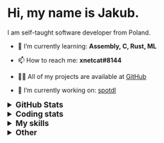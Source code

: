 # Hi, my name is Jakub.

I am self-taught software developer from Poland.

- 🌱 I’m currently learning: **Assembly, C, Rust, ML**

- 📫 How to reach me: **xnetcat#8144**

- 👨‍💻 All of my projects are available at [GitHub](https://github.com/xnetcat?tab=repositories)

- 🔭 I’m currently working on: [spotdl](https://github.com/spotDL/spotify-downloader)

<details>
  <summary style="font-size:1.25em"><strong>GitHub Stats</strong></summary>
  <a href="https://github.com/anuraghazra/github-readme-stats" title="Go to Source">
    <img height=175 align="center" src="https://github-readme-stats.vercel.app/api?username=xnetcat&show_icons=true&theme=gotham">
  </a>
  <a href="https://github.com/anuraghazra/github-readme-stats">
  <img height=175 align="center" src="https://github-readme-stats.vercel.app/api/top-langs/?username=xnetcat&title_color=2aa889&text_color=99d1ce&icon_color=2bbc8a&bg_color=0c1014&langs_count=8&layout=compact" />
  </a>
</details>

<details>
  <summary style="font-size:1.25em"><strong>Coding stats</strong></summary>
  <!--START_SECTION:waka-->
<div class="waka-stats"><strong>🐱 My GitHub Data</strong>
<ul>
<li>🏆 28 Contributions in the Year 2023
<li>📦 75.4 kB Used in GitHub's Storage
<li>💼 Opted to Hire
<li>📜 20 Public Repositories
<li>🔑 2 Private Repositories
</ul><pre lang="text">
<strong>📅 I'm Most Productive on Saturday</strong>
<code>Monday       60 commits     ██░░░░░░░░░░░░░░░░░░░░░░░   10.7% 
Tuesday      90 commits     ████░░░░░░░░░░░░░░░░░░░░░   16.04% 
Wednesday    54 commits     ██░░░░░░░░░░░░░░░░░░░░░░░   9.63% 
Thursday     68 commits     ███░░░░░░░░░░░░░░░░░░░░░░   12.12% 
Friday       82 commits     ███░░░░░░░░░░░░░░░░░░░░░░   14.62% 
Saturday     109 commits    ████░░░░░░░░░░░░░░░░░░░░░   19.43% 
Sunday       98 commits     ████░░░░░░░░░░░░░░░░░░░░░   17.47%</code>
</pre>

<pre lang="text"><strong>📊 This Week I Spent My Time On</strong>
<code>⌚︎  Time Zone: Europe/Warsaw
💬︎  Programming Languages: 
No Activity Tracked This Week
🔥  Editors: 
No Activity Tracked This Week
🐱‍‍💻   Projects: 
No Activity Tracked This Week
‍‍💻   Operating System: 
No Activity Tracked This Week</code></pre><pre lang="text">
<strong>I Mostly Code in Python</strong>
<code>Python                   10 repos            █████████████░░░░░░░░░░░░   52.63% 
JavaScript               3 repos             ████░░░░░░░░░░░░░░░░░░░░░   15.79% 
HTML                     2 repos             ██░░░░░░░░░░░░░░░░░░░░░░░   10.53% 
TypeScript               2 repos             ██░░░░░░░░░░░░░░░░░░░░░░░   10.53% 
Jupyter Notebook         1 repo              █░░░░░░░░░░░░░░░░░░░░░░░░   5.26%</code>
</pre>

**Timeline**

![Chart not found](https://raw.githubusercontent.com/xnetcat/xnetcat/master/charts/bar_graph.png) 


 Last Updated on 28/02/2023 01:51:03 UTC
<!--END_SECTION:waka-->
</details>

<details>
  <summary style="font-size:1.25em"><strong>My skills</strong></summary>
 
 ## Languages

![JavaScript](https://img.shields.io/badge/javascript%20-%23323330.svg?&style=for-the-badge&logo=javascript&logoColor=%23F7DF1E)
![Python](https://img.shields.io/badge/python%20-%2314354C.svg?&style=for-the-badge&logo=python&logoColor=white)
![HTML5](https://img.shields.io/badge/html5%20-%23E34F26.svg?&style=for-the-badge&logo=html5&logoColor=white)
![CSS3](https://img.shields.io/badge/css3%20-%231572B6.svg?&style=for-the-badge&logo=css3&logoColor=white)
![Shell Script](https://img.shields.io/badge/shell_script%20-%23121011.svg?&style=for-the-badge&logo=gnu-bash&logoColor=white)
![Markdown](https://img.shields.io/badge/markdown-%23000000.svg?&style=for-the-badge&logo=markdown&logoColor=white)

## Frameworks

![Flask](https://img.shields.io/badge/flask%20-%23000.svg?&style=for-the-badge&logo=flask&logoColor=white)
![Selenium](https://img.shields.io/badge/selenium%20-%2343B02A.svg?&style=for-the-badge&logo=selenium&logoColor=white)

## Version Control

![Git](https://img.shields.io/badge/git%20-%23F05033.svg?&style=for-the-badge&logo=git&logoColor=white)
![GitHub](https://img.shields.io/badge/github%20-%23121011.svg?&style=for-the-badge&logo=github&logoColor=white)

## CI

![GitHub Actions](https://img.shields.io/badge/github%20actions%20-%232671E5.svg?&style=for-the-badge&logo=github%20actions&logoColor=white)

## Other

![Jupyter](https://img.shields.io/badge/Jupyter%20-%23F37626.svg?&style=for-the-badge&logo=Jupyter&logoColor=white)

</details>

<details>
  <summary style="font-size:1.25em"><strong>Other</strong></summary>

## Contact

[![protonmail](https://img.shields.io/badge/protonmail-%238B89CC.svg?&style=for-the-badge&logo=protonmail&logoColor=white)](mailto:xnetcat@pm.me)
[![gmail](https://img.shields.io/badge/gmail-%23D14836.svg?&style=for-the-badge&logo=gmail&logoColor=white)](mailto:xnetcat.dev@gmail.com)
![discord](https://img.shields.io/badge/xnetcat%238144-7289DA.svg?&style=for-the-badge&logo=discord&logoColor=white)

</details>

